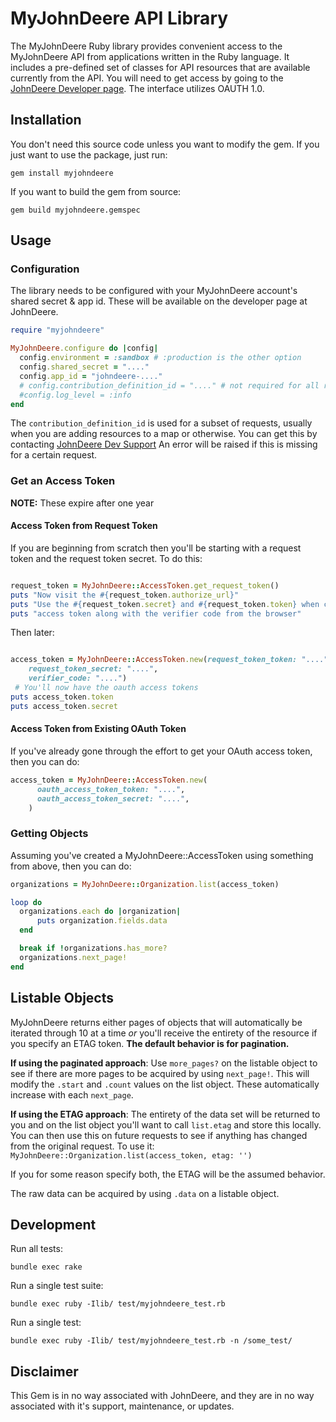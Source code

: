 # MyJohnDeere API Library

The MyJohnDeere Ruby library provides convenient access to the MyJohnDeere API from applications written in the Ruby language. It includes a pre-defined set of classes for API resources that are available currently from the API. You will need to get access by going to the [JohnDeere Developer page](https://developer.deere.com/#!welcome). The interface utilizes OAUTH 1.0.

## Installation

You don't need this source code unless you want to modify the gem. If you just want to use the package, just run:

`gem install myjohndeere`

If you want to build the gem from source:

`gem build myjohndeere.gemspec`

## Usage

### Configuration

The library needs to be configured with your MyJohnDeere account's shared secret & app id. These will be available on the developer page at JohnDeere.

``` ruby
require "myjohndeere"

MyJohnDeere.configure do |config|
  config.environment = :sandbox # :production is the other option
  config.shared_secret = "...."
  config.app_id = "johndeere-...."
  # config.contribution_definition_id = "...." # not required for all requests
  #config.log_level = :info
end

```

The `contribution_definition_id` is used for a subset of requests, usually when you are adding resources to a map or otherwise. You can get this by contacting [JohnDeere Dev Support](APIDevSupport@johndeere.com) An error will be raised if this is missing for a certain request.

### Get an Access Token

**NOTE:** These expire after one year

#### Access Token from Request Token
If you are beginning from scratch then you'll be starting with a request token and the request token secret. To do this:


``` ruby

request_token = MyJohnDeere::AccessToken.get_request_token()
puts "Now visit the #{request_token.authorize_url}"
puts "Use the #{request_token.secret} and #{request_token.token} when creating the "
puts "access token along with the verifier code from the browser"

```

Then later:
``` ruby

access_token = MyJohnDeere::AccessToken.new(request_token_token: "....", 
    request_token_secret: "....",
    verifier_code: "....")
 # You'll now have the oauth access tokens
puts access_token.token
puts access_token.secret

```

#### Access Token from Existing OAuth Token

If you've already gone through the effort to get your OAuth access token, then you can do:

``` ruby
access_token = MyJohnDeere::AccessToken.new(
      oauth_access_token_token: "....",
      oauth_access_token_secret: "....",
    )
```
### Getting Objects

Assuming you've created a MyJohnDeere::AccessToken using something from above, then you can do:

``` ruby
organizations = MyJohnDeere::Organization.list(access_token)

loop do
  organizations.each do |organization|
      puts organization.fields.data
  end

  break if !organizations.has_more?
  organizations.next_page!
end

```

## Listable Objects

MyJohnDeere returns either pages of objects that will automatically be iterated through 10 at a time *or* you'll receive the entirety of the resource if you specify an ETAG token. **The default behavior is for pagination.**

**If using the paginated approach**: Use `more_pages?` on the listable object to see if there are more pages to be acquired by using `next_page!`. This will modify the `.start` and `.count` values on the list object. These automatically increase with each `next_page`.

**If using the ETAG approach**: The entirety of the data set will be returned to you and on the list object you'll want to call `list.etag` and store this locally. You can then use this on future requests to see if anything has changed from the original request. To use it: `MyJohnDeere::Organization.list(access_token, etag: '')`

If you for some reason specify both, the ETAG will be the assumed behavior.

The raw data can be acquired by using `.data` on a listable object.


## Development

Run all tests:

    bundle exec rake

Run a single test suite:

    bundle exec ruby -Ilib/ test/myjohndeere_test.rb

Run a single test:

    bundle exec ruby -Ilib/ test/myjohndeere_test.rb -n /some_test/

## Disclaimer

This Gem is in no way associated with JohnDeere, and they are in no way associated with it's support, maintenance, or updates.
